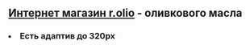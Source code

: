 <h2>
  
[Интернет магазин r.olio](https://iskril.github.io/r.olio/) - оливкового масла<h3>

<h3>
<li>Есть адаптив до 320px
